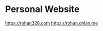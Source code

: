 # Personal Website

<a href="https://rohan328.com" target="_blank">https://rohan328.com</a>
<a href="https://rohan.ohlan.me" target="_blank">https://rohan.ohlan.me</a>

